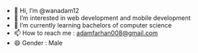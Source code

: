 - 👋 Hi, I’m @wanadam12
- 👀 I’m interested in web development and mobile development
- 🌱 I’m currently learning bachelors of computer science 
- 📫 How to reach me : adamfarhan008@gmail.com
- 😄 Gender : Male




<!---
wanadam12/wanadam12 is a ✨ special ✨ repository because its `README.md` (this file) appears on your GitHub profile.
You can click the Preview link to take a look at your changes.
--->

